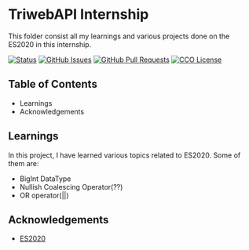 # TriwebAPI Internship
This folder consist all my learnings and various projects done on the ES2020 in this internship.

[![Status](https://img.shields.io/badge/status-active-success.svg)](https://github.com/RAHULKUMAR092/TriwebAPI-Learning/) [![GitHub Issues](https://img.shields.io/github/issues/RAHULKUMAR092/TriwebAPI-Learning.svg)](https://github.com/RAHULKUMAR092/TriwebAPI-Learning/issues) [![GitHub Pull Requests](https://img.shields.io/github/issues-pr/RAHULKUMAR092/TriwebAPI-Learning.svg)](https://github.com/RAHULKUMAR092/TriwebAPI-Learning/pulls) [![CCO License](https://img.shields.io/badge/license-CCO-yellow.svg)](https://creativecommons.org/publicdomain/zero/1.0/)

## Table of Contents

 - Learnings
 - Acknowledgements

## Learnings

In this project, I have learned various topics related to ES2020. Some of them are:

- BigInt DataType
- Nullish Coalescing Operator(??)
- OR operator(||)

## Acknowledgements

 - [ES2020](https://youtube.com/playlist?list=PLIfcYFqzDXHmTrbi52rwEXyBt8X89MBih&si=oOKhec-uZ9o4p4-5)
